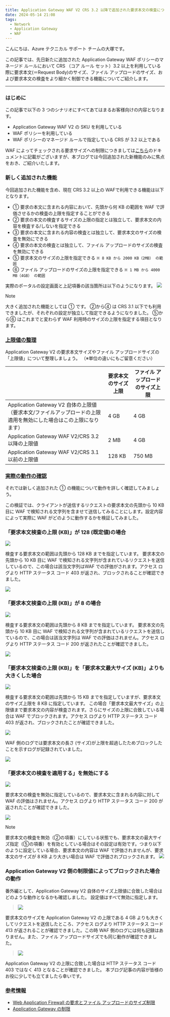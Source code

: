 ```yaml
---
title: Application Gateway WAF V2 CRS 3.2 以降で追加された要求本文の検査について
date: 2024-05-14 21:08
tags:
  - Network
  - Application Gateway
  - WAF
---
```


こんにちは、Azure テクニカル サポート チームの大塚です。

この記事では、先日新たに追加された Application Gateway WAF ポリシーのマネージド ルールにおいて CRS （コア ルール セット）3.2 以上を利用している際に要求本文(＝Request Body)のサイズ、ファイル アップロードのサイズ、および要求本文の検査をより細かく制御できる機能についてご紹介します。
<!-- more -->
---

### はじめに
この記事で以下の 3 つのシナリオにすべてあてはまるお客様向けの内容となります。

*  Application Gateway WAF V2 の SKU を利用している
*  WAF ポリシーを利用している
*  WAF ポリシーのマネージド ルールで指定している CRS が 3.2 以上である

WAF によってチェックされる要求サイズへの制限につきましては[こちら](https://learn.microsoft.com/ja-jp/azure/web-application-firewall/ag/application-gateway-waf-request-size-limits)のドキュメントに記載がございますが、本ブログでは今回追加された新機能のみに焦点をおき、ご紹介いたします。

### 新しく追加された機能
今回追加された機能を含め、現在 CRS 3.2 以上の WAFで利用できる機能は以下となります。

*  ① 要求の本文に含まれる内容において、先頭から何 KB の範囲を WAF で評価させるかの検査の上限を指定することができる
*  ② 要求の本文の検査するサイズの上限の指定とは独立して、要求本文の内容を検査する/しないを指定できる
*  ③ 要求の本文に含まれる内容の検査とは独立して、要求本文のサイズの検査を無効にできる
*  ④ 要求の本文の検査とは独立して、ファイル アップロードのサイズの検査を無効にできる
*  ⑤ 要求本文のサイズの上限を指定できる `※ 8 KB から 2000 KB（2MB） の範囲`
*  ⑥ ファイル アップロードのサイズの上限を指定できる `※ 1 MB から 4000 MB（4GB） の範囲`

実際のポータルの設定画面と上記項番の該当箇所は以下のようになります。
![](./appgw-waf-body-file-size/01.png)

>[!NOTE]
>大きく追加された機能としては ① です。
>②から④ は CRS 3.1 以下でも利用できましたが、それぞれの設定が独立して指定できるようになりました。
>⑤から⑥ はこれまでと変わらず WAF 利用時のサイズの上限を指定する項目となります。

<span id="wafv2limit"></span>
### <a href="#wafv2limit">上限値の整理</a>

Application Gateway V2 の要求本文サイズやファイル アップロードサイズの「上限値」について整理しましょう。
（※単位の違いにもご留意ください）

|  | 要求本文のサイズ上限  | ファイル アップロードのサイズ上限  |
| ------------ | ------------ | ------------ |
| Application Gateway V2 自体の上限値 （要求本文/ファイルアップロードの上限適用を無効にした場合はこの上限になります）  | 4 GB   | 4 GB |
| Application Gateway WAF V2/CRS 3.2 以降の上限値 | 2 MB  | 4 GB  |
| Application Gateway WAF V2/CRS 3.1 以前の上限値 | 128 KB  | 750 MB  |

<span id="labtest"></span>
### <a href="labtest">実際の動作の確認</a>
それでは新しく追加された ① の機能について動作を詳しく確認してみましょう。

この検証では、クライアントが送信するリクエストの要求本文の先頭から 10 KB 目に WAF で検知される文字列を含ませて送信してみることにします。設定内容によって実際に WAF がどのように動作するかを検証してみました。


### 「要求本文検査の上限 (KB)」が 128 (既定値)の場合

![](./appgw-waf-body-file-size/02.png)

検査する要求本文の範囲は先頭から 128 KB までを指定しています。
要求本文の先頭から 10 KB 目に WAF で検知される文字列が含まれているリクエストを送信しているので、この場合は該当文字列はWAF での評価がされます。アクセス ログより HTTP ステータス コード 403 が返され、ブロックされることが確認できました。

![](./appgw-waf-body-file-size/03.png)


###  「要求本文検査の上限 (KB)」が 8 の場合

![](./appgw-waf-body-file-size/04.png)

検査する要求本文の範囲は先頭から 8 KB までを指定しています。
要求本文の先頭から 10 KB 目に WAF で検知される文字列が含まれているリクエストを送信しているので、この場合は該当文字列は WAF での評価はされません。アクセス ログより HTTP ステータス コード 200 が返されたことが確認できました。

![](./appgw-waf-body-file-size/05.png)


###  「要求本文検査の上限 (KB)」を「要求本文最大サイズ (KB)」よりも大きくした場合

![](./appgw-waf-body-file-size/09.png)

検査する要求本文の範囲は先頭から 15 KB までを指定していますが、要求本文のサイズ上限を 8 KB に指定しています。
この場合「要求本文最大サイズ」の上限値まで要求本文の内容が検査されます。さらにサイズの上限に合致している場合は WAF でブロックされます。アクセス ログより HTTP ステータス コード 403 が返され、ブロックされたことが確認できました。

![](./appgw-waf-body-file-size/11.png)

WAF 側のログでは要求本文の長さ (サイズ)が上限を超過したためブロックしたことを示すログが記録されていました。

![](./appgw-waf-body-file-size/10.png)


###  「要求本文の検査を適用する」を無効にする

![](./appgw-waf-body-file-size/06.png)

要求本文の検査を無効に指定しているので、要求本文に含まれる内容に対して WAF の評価はされません。アクセス ログより HTTP ステータス コード 200 が返されたことが確認できました。

![](./appgw-waf-body-file-size/07.png)

> [!NOTE]
> 要求本文の検査を無効（②の項番）にしている状態でも、要求本文の最大サイズ指定（⑤の項番）を有効としている場合はその設定は有効です。つまり以下のように設定している場合、要求本文の内容は WAF で評価されませんが、要求本文のサイズが 8 KB より大きい場合は WAF で評価されブロックされます。
>![](./appgw-waf-body-file-size/08.png)


###  Application Gateway V2 側の制限値によってブロックされた場合の動作
番外編として、Application Gateway V2 自体のサイズ上限値に合致した場合はどのような動作となるかも確認しました。
設定値はすべて無効に指定します。

>![](./appgw-waf-body-file-size/13.png)

要求本文のサイズを Application Gateway V2 の上限である 4 GB よりも大きくしてリクエストを送信したところ、アクセス ログより HTTP ステータス コード 413 が返されることが確認できました。この時 WAF 側のログには何も記録はありません。また、ファイル アップロードサイズでも同じ動作が確認できました。

>![](./appgw-waf-body-file-size/14.png)

Application Gateway V2 の上限に合致した場合は HTTP ステータス コード 403 ではなく 413 となることが確認できました。
本ブログ記事の内容が皆様のお役に少しでも立てましたら幸いです。

<span id="reference"></span>
### <a href="#reference">参考情報</a>
- [Web Application Firewall の要求とファイル アップロードのサイズ制限](https://learn.microsoft.com/ja-jp/azure/web-application-firewall/ag/application-gateway-waf-request-size-limits)
- [Application Gateway の制限](https://learn.microsoft.com/ja-jp/azure/azure-resource-manager/management/azure-subscription-service-limits#application-gateway-limits)





